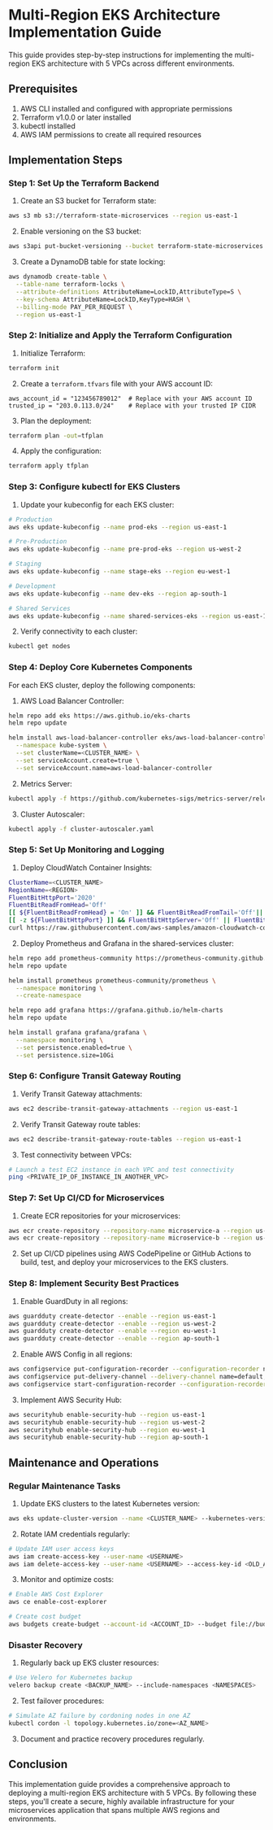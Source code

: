 # Multi-Region EKS Architecture Implementation Guide

This guide provides step-by-step instructions for implementing the multi-region EKS architecture with 5 VPCs across different environments.

## Prerequisites

1. AWS CLI installed and configured with appropriate permissions
2. Terraform v1.0.0 or later installed
3. kubectl installed
4. AWS IAM permissions to create all required resources

## Implementation Steps

### Step 1: Set Up the Terraform Backend

1. Create an S3 bucket for Terraform state:

```bash
aws s3 mb s3://terraform-state-microservices --region us-east-1
```

2. Enable versioning on the S3 bucket:

```bash
aws s3api put-bucket-versioning --bucket terraform-state-microservices --versioning-configuration Status=Enabled
```

3. Create a DynamoDB table for state locking:

```bash
aws dynamodb create-table \
  --table-name terraform-locks \
  --attribute-definitions AttributeName=LockID,AttributeType=S \
  --key-schema AttributeName=LockID,KeyType=HASH \
  --billing-mode PAY_PER_REQUEST \
  --region us-east-1
```

### Step 2: Initialize and Apply the Terraform Configuration

1. Initialize Terraform:

```bash
terraform init
```

2. Create a `terraform.tfvars` file with your AWS account ID:

```
aws_account_id = "123456789012"  # Replace with your AWS account ID
trusted_ip = "203.0.113.0/24"    # Replace with your trusted IP CIDR
```

3. Plan the deployment:

```bash
terraform plan -out=tfplan
```

4. Apply the configuration:

```bash
terraform apply tfplan
```

### Step 3: Configure kubectl for EKS Clusters

1. Update your kubeconfig for each EKS cluster:

```bash
# Production
aws eks update-kubeconfig --name prod-eks --region us-east-1

# Pre-Production
aws eks update-kubeconfig --name pre-prod-eks --region us-west-2

# Staging
aws eks update-kubeconfig --name stage-eks --region eu-west-1

# Development
aws eks update-kubeconfig --name dev-eks --region ap-south-1

# Shared Services
aws eks update-kubeconfig --name shared-services-eks --region us-east-1
```

2. Verify connectivity to each cluster:

```bash
kubectl get nodes
```

### Step 4: Deploy Core Kubernetes Components

For each EKS cluster, deploy the following components:

1. AWS Load Balancer Controller:

```bash
helm repo add eks https://aws.github.io/eks-charts
helm repo update

helm install aws-load-balancer-controller eks/aws-load-balancer-controller \
  --namespace kube-system \
  --set clusterName=<CLUSTER_NAME> \
  --set serviceAccount.create=true \
  --set serviceAccount.name=aws-load-balancer-controller
```

2. Metrics Server:

```bash
kubectl apply -f https://github.com/kubernetes-sigs/metrics-server/releases/latest/download/components.yaml
```

3. Cluster Autoscaler:

```bash
kubectl apply -f cluster-autoscaler.yaml
```

### Step 5: Set Up Monitoring and Logging

1. Deploy CloudWatch Container Insights:

```bash
ClusterName=<CLUSTER_NAME>
RegionName=<REGION>
FluentBitHttpPort='2020'
FluentBitReadFromHead='Off'
[[ ${FluentBitReadFromHead} = 'On' ]] && FluentBitReadFromTail='Off'|| FluentBitReadFromTail='On'
[[ -z ${FluentBitHttpPort} ]] && FluentBitHttpServer='Off' || FluentBitHttpServer='On'
curl https://raw.githubusercontent.com/aws-samples/amazon-cloudwatch-container-insights/latest/k8s-deployment-manifest-templates/deployment-mode/daemonset/container-insights-monitoring/quickstart/cwagent-fluent-bit-quickstart.yaml | sed 's/{{cluster_name}}/'${ClusterName}'/;s/{{region_name}}/'${RegionName}'/;s/{{http_server_toggle}}/"'${FluentBitHttpServer}'"/;s/{{http_server_port}}/"'${FluentBitHttpPort}'"/;s/{{read_from_head}}/"'${FluentBitReadFromHead}'"/;s/{{read_from_tail}}/"'${FluentBitReadFromTail}'"/' | kubectl apply -f -
```

2. Deploy Prometheus and Grafana in the shared-services cluster:

```bash
helm repo add prometheus-community https://prometheus-community.github.io/helm-charts
helm repo update

helm install prometheus prometheus-community/prometheus \
  --namespace monitoring \
  --create-namespace

helm repo add grafana https://grafana.github.io/helm-charts
helm repo update

helm install grafana grafana/grafana \
  --namespace monitoring \
  --set persistence.enabled=true \
  --set persistence.size=10Gi
```

### Step 6: Configure Transit Gateway Routing

1. Verify Transit Gateway attachments:

```bash
aws ec2 describe-transit-gateway-attachments --region us-east-1
```

2. Verify Transit Gateway route tables:

```bash
aws ec2 describe-transit-gateway-route-tables --region us-east-1
```

3. Test connectivity between VPCs:

```bash
# Launch a test EC2 instance in each VPC and test connectivity
ping <PRIVATE_IP_OF_INSTANCE_IN_ANOTHER_VPC>
```

### Step 7: Set Up CI/CD for Microservices

1. Create ECR repositories for your microservices:

```bash
aws ecr create-repository --repository-name microservice-a --region us-east-1
aws ecr create-repository --repository-name microservice-b --region us-east-1
```

2. Set up CI/CD pipelines using AWS CodePipeline or GitHub Actions to build, test, and deploy your microservices to the EKS clusters.

### Step 8: Implement Security Best Practices

1. Enable GuardDuty in all regions:

```bash
aws guardduty create-detector --enable --region us-east-1
aws guardduty create-detector --enable --region us-west-2
aws guardduty create-detector --enable --region eu-west-1
aws guardduty create-detector --enable --region ap-south-1
```

2. Enable AWS Config in all regions:

```bash
aws configservice put-configuration-recorder --configuration-recorder name=default,roleARN=<CONFIG_ROLE_ARN> --region us-east-1
aws configservice put-delivery-channel --delivery-channel name=default,s3BucketName=<CONFIG_BUCKET>,configSnapshotDeliveryProperties={deliveryFrequency=One_Hour} --region us-east-1
aws configservice start-configuration-recorder --configuration-recorder-name default --region us-east-1
```

3. Implement AWS Security Hub:

```bash
aws securityhub enable-security-hub --region us-east-1
aws securityhub enable-security-hub --region us-west-2
aws securityhub enable-security-hub --region eu-west-1
aws securityhub enable-security-hub --region ap-south-1
```

## Maintenance and Operations

### Regular Maintenance Tasks

1. Update EKS clusters to the latest Kubernetes version:

```bash
aws eks update-cluster-version --name <CLUSTER_NAME> --kubernetes-version <VERSION> --region <REGION>
```

2. Rotate IAM credentials regularly:

```bash
# Update IAM user access keys
aws iam create-access-key --user-name <USERNAME>
aws iam delete-access-key --user-name <USERNAME> --access-key-id <OLD_ACCESS_KEY_ID>
```

3. Monitor and optimize costs:

```bash
# Enable AWS Cost Explorer
aws ce enable-cost-explorer

# Create cost budget
aws budgets create-budget --account-id <ACCOUNT_ID> --budget file://budget.json --notifications-with-subscribers file://notifications.json
```

### Disaster Recovery

1. Regularly back up EKS cluster resources:

```bash
# Use Velero for Kubernetes backup
velero backup create <BACKUP_NAME> --include-namespaces <NAMESPACES>
```

2. Test failover procedures:

```bash
# Simulate AZ failure by cordoning nodes in one AZ
kubectl cordon -l topology.kubernetes.io/zone=<AZ_NAME>
```

3. Document and practice recovery procedures regularly.

## Conclusion

This implementation guide provides a comprehensive approach to deploying a multi-region EKS architecture with 5 VPCs. By following these steps, you'll create a secure, highly available infrastructure for your microservices application that spans multiple AWS regions and environments.